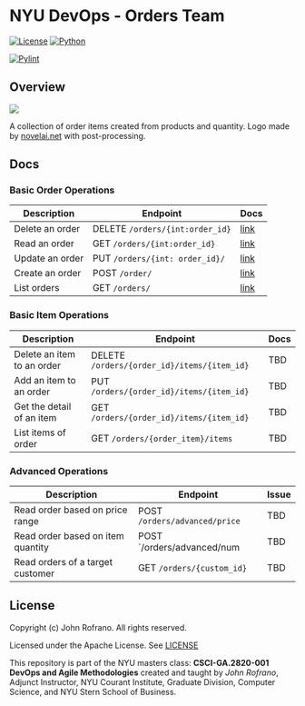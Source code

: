 # NYU DevOps  - Orders Team

[![License](https://img.shields.io/badge/License-Apache_2.0-blue.svg)](https://opensource.org/licenses/Apache-2.0)
[![Python](https://img.shields.io/badge/Language-Python-blue.svg)](https://python.org/)

[![Pylint](https://github.com/NYU-Devops-2022-Order/orders/actions/workflows/pylint.yml/badge.svg)](https://github.com/NYU-Devops-2022-Order/orders/actions/workflows/pylint.yml)

## Overview

![](https://i.ibb.co/dDCZ41T/logo-order.png)


A collection of order items created from products and quantity. Logo made by [novelai.net](https://novelai.net/) with post-processing.

## Docs

### Basic Order Operations

| Description     | Endpoint                        | Docs |
| --------------- | ------------------------------- | ---- |
| Delete an order | DELETE `/orders/{int:order_id}` | [link](docs/order/delete.md)     |
| Read an order   | GET `/orders/{int:order_id}`    | [link](docs/order/read.md)     |
| Update an order | PUT `/orders/{int: order_id}/`  | [link](docs/order/update.md)     |
| Create an order | POST `/order/`                  | [link](docs/order/create.md)     |
| List orders     | GET `/orders/`                  | [link](docs/order/list.md)    |

### Basic Item Operations

| Description                | Endpoint                                    | Docs |
| -------------------------- | ------------------------------------------- | ---- |
| Delete an item to an order | DELETE `/orders/{order_id}/items/{item_id}` | TBD  |
| Add an item to an order    | PUT `/orders/{order_id}/items/{item_id}`    | TBD  |
| Get the detail of an item  | GET `/orders/{order_id}/items/{item_id}`    | TBD  |
| List items of order        | GET `/orders/{order_item}/items`            | TBD  |

### Advanced Operations

| Description                       | Endpoint                      | Issue |
| --------------------------------- | ----------------------------- | ----- |
| Read order based on price range   | POST `/orders/advanced/price` | TBD      |
| Read order based on item quantity | POST `/orders/advanced/num    | TBD      |
| Read orders of a target customer  | GET `/orders/{custom_id}`     | TBD     |

## License

Copyright (c) John Rofrano. All rights reserved.

Licensed under the Apache License. See [LICENSE](LICENSE)

This repository is part of the NYU masters class: **CSCI-GA.2820-001 DevOps and Agile Methodologies** created and taught by *John Rofrano*, Adjunct Instructor, NYU Courant Institute, Graduate Division, Computer Science, and NYU Stern School of Business.

